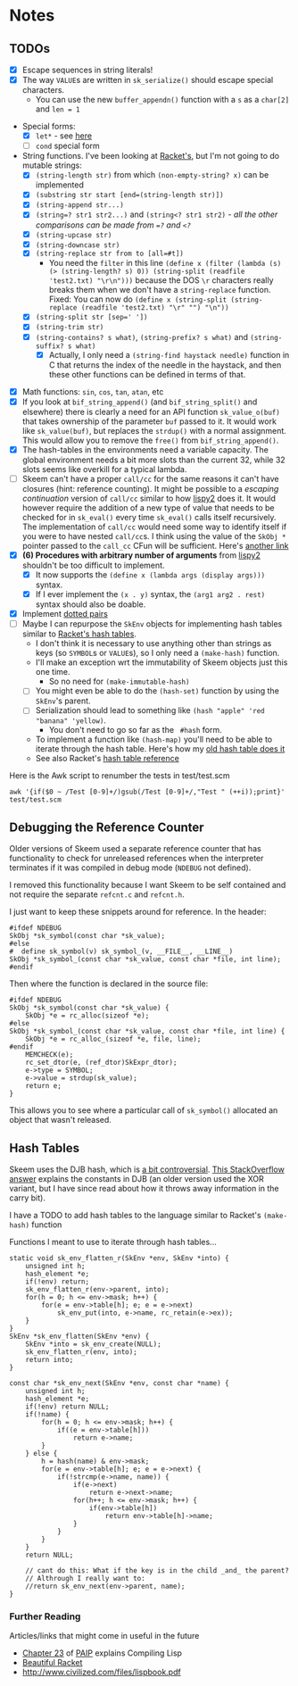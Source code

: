 # Notes

## TODOs

* [x] Escape sequences in string literals!
* [x] The way `VALUE`s are written in `sk_serialize()` should escape special characters.
    * You can use the new `buffer_appendn()` function with a `s` as a `char[2]` and `len = 1`
* Special forms:
    * [x] `let*` - see [here](http://www.cs.utexas.edu/ftp/garbage/cs345/schintro-v13/schintro_59.html)
    * [ ] `cond` special form
* String functions. I've been looking at [Racket's](https://docs.racket-lang.org/reference/strings.html),
  but I'm not going to do mutable strings:
    * [x] `(string-length str)` from which `(non-empty-string? x)` can be implemented
    * [x] `(substring str start [end=(string-length str)])`
    * [x] `(string-append str...)`
    * [x] `(string=? str1 str2...)` and `(string<? str1 str2)` - _all the other comparisons can be made from `=?` and `<?`_
    * [x] `(string-upcase str)`
    * [x] `(string-downcase str)`
    * [x] `(string-replace str from to [all=#t])`
        * You need the `filter` in this line `(define x (filter (lambda (s) (> (string-length? s) 0)) (string-split (readfile 'test2.txt) "\r\n")))`
      because the DOS `\r` characters really breaks them when we don't have a `string-replace` function.
      Fixed: You can now do `(define x (string-split (string-replace (readfile 'test2.txt) "\r" "") "\n"))`
    * [x] `(string-split str [sep=' '])`
    * [x] `(string-trim str)`
    * [x] `(string-contains? s what)`, `(string-prefix? s what)` and `(string-suffix? s what)`
        * [x] Actually, I only need a `(string-find haystack needle)` function in C that returns the index of the needle in the
       haystack, and then these other functions can be defined in terms of that.
* [x] Math functions: `sin`, `cos`, `tan`, `atan`, etc
* [x] If you look at `bif_string_append()` (and `bif_string_split()` and elsewhere) there is clearly a need for an
  API function `sk_value_o(buf)` that takes ownership of the parameter `buf` passed to it.
  It would work like `sk_value(buf)`, but replaces the `strdup()` with a normal assignment.
  This would allow you to remove the `free()` from `bif_string_append()`.
* [x] The hash-tables in the environments need a variable capacity. The global environment needs a bit more
  slots than the current 32, while 32 slots seems like overkill for a typical lambda.
* [ ] Skeem can't have a proper `call/cc` for the same reasons it can't have closures (hint: reference counting).
  It might be possible to a _escaping continuation_ version of `call/cc` similar to how [lispy2][] does it.
  It would however require the addition of a new type of value that needs to be checked for in `sk_eval()`
  every time `sk_eval()` calls itself recursively.
  The implementation of `call/cc` would need some way to identify itself if you were to have nested `call/cc`s.
  I think using the value of the `SkObj *` pointer passed to the `call_cc` CFun will be sufficient.
  Here's [another link][callcc]
* [x] **(6) Procedures with arbitrary number of arguments** from [lispy2][] shouldn't be too difficult to implement.
    * [x] It now supports the `(define x (lambda args (display args)))` syntax.
    * [x] If I ever implement the `(x . y)` syntax, the `(arg1 arg2 . rest)` syntax should also be doable.
* [x] Implement [dotted pairs](https://ds26gte.github.io/tyscheme/index-Z-H-4.html#node_sec_2.2.3)
* [ ] Maybe I can repurpose the `SkEnv` objects for implementing hash tables similar to
  [Racket's hash tables][hashtables].
    * I don't think it is necessary to use anything other than strings as keys (so `SYMBOL`s or `VALUE`s),
    so I only need a `(make-hash)` function.
    * I'll make an exception wrt the immutability of Skeem objects just this one time.
        * So no need for `(make-immutable-hash)`
    * [ ] You might even be able to do the `(hash-set)` function by using the `SkEnv`'s parent.
    * [ ] Serialization should lead to something like `(hash "apple" 'red "banana" 'yellow)`.
      * You don't need to go so far as the ` #hash` form.
    * To implement a function like `(hash-map)` you'll need to be able to iterate through the
    hash table. Here's how my [old hash table does it](https://github.com/wernsey/miscsrc/blob/master/hash.c#L177)
    * See also Racket's [hash table reference][hashref]

Here is the Awk script to renumber the tests in test/test.scm

    awk '{if($0 ~ /Test [0-9]+/)gsub(/Test [0-9]+/,"Test " (++i));print}' test/test.scm

[callcc]: https://ds26gte.github.io/tyscheme/index-Z-H-15.html#node_chap_13
[hashtables]: https://docs.racket-lang.org/guide/hash-tables.html
[hashref]: https://docs.racket-lang.org/reference/hashtables.html
[lispy2]: http://norvig.com/lispy2.html

## Debugging the Reference Counter

Older versions of Skeem used a separate reference counter that has functionality
to check for unreleased references when the interpreter terminates if it was
compiled in debug mode (`NDEBUG` not defined).

I removed this functionality because I want Skeem to be self contained and
not require the separate `refcnt.c` and `refcnt.h`.

I just want to keep these snippets around for reference. In the header:

```
#ifdef NDEBUG
SkObj *sk_symbol(const char *sk_value);
#else
#  define sk_symbol(v) sk_symbol_(v, __FILE__, __LINE__)
SkObj *sk_symbol_(const char *sk_value, const char *file, int line);
#endif
```

Then where the function is declared in the source file:

```
#ifdef NDEBUG
SkObj *sk_symbol(const char *sk_value) {
    SkObj *e = rc_alloc(sizeof *e);
#else
SkObj *sk_symbol_(const char *sk_value, const char *file, int line) {
    SkObj *e = rc_alloc_(sizeof *e, file, line);
#endif
    MEMCHECK(e);
    rc_set_dtor(e, (ref_dtor)SkExpr_dtor);
    e->type = SYMBOL;
    e->value = strdup(sk_value);
    return e;
}
```

This allows you to see where a particular call of `sk_symbol()` allocated an object
that wasn't released.

## Hash Tables

Skeem uses the DJB hash, which is [a bit controversial](http://dmytry.blogspot.com/2009/11/horrible-hashes.html).
[This StackOverflow answer](https://stackoverflow.com/a/13809282/115589) explains the constants in DJB
(an older version used the XOR variant, but I have since read about how it throws away information in the carry bit).

I have a TODO to add hash tables to the language similar to Racket's `(make-hash)` function

Functions I meant to use to iterate through hash tables...

```
static void sk_env_flatten_r(SkEnv *env, SkEnv *into) {
    unsigned int h;
    hash_element *e;
    if(!env) return;
    sk_env_flatten_r(env->parent, into);
    for(h = 0; h <= env->mask; h++) {
        for(e = env->table[h]; e; e = e->next)
            sk_env_put(into, e->name, rc_retain(e->ex));
    }
}
SkEnv *sk_env_flatten(SkEnv *env) {
    SkEnv *into = sk_env_create(NULL);
    sk_env_flatten_r(env, into);
    return into;
}

const char *sk_env_next(SkEnv *env, const char *name) {
    unsigned int h;
    hash_element *e;
    if(!env) return NULL;
    if(!name) {
        for(h = 0; h <= env->mask; h++) {
            if((e = env->table[h]))
                return e->name;
        }
    } else {
        h = hash(name) & env->mask;
        for(e = env->table[h]; e; e = e->next) {
            if(!strcmp(e->name, name)) {
                if(e->next)
                    return e->next->name;
                for(h++; h <= env->mask; h++) {
                    if(env->table[h])
                        return env->table[h]->name;
                }
            }
        }
    }
    return NULL;

    // cant do this: What if the key is in the child _and_ the parent?
    // Althrough I really want to:
    //return sk_env_next(env->parent, name);
}
```

### Further Reading

Articles/links that might come in useful in the future

* [Chapter 23](https://github.com/norvig/paip-lisp/blob/master/docs/chapter23.md) of [PAIP][paip] explains Compiling Lisp
* [Beautiful Racket](https://beautifulracket.com/introduction.html)
* <http://www.civilized.com/files/lispbook.pdf>

[paip]: https://github.com/norvig/paip-lisp